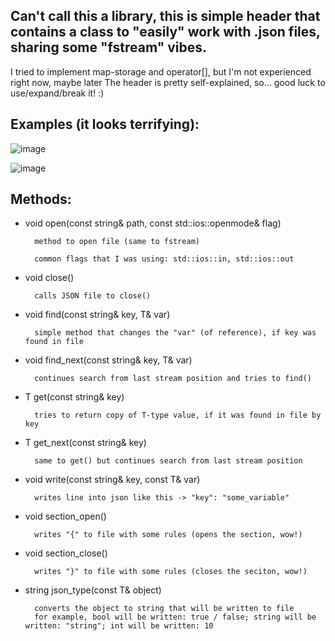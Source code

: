 Can't call this a library, this is simple header that contains a class to "easily" work with .json files, sharing some "fstream" vibes.
-

I tried to implement map-storage and operator[], but I'm not experienced right now, maybe later
The header is pretty self-explained, so... good luck to use/expand/break it! :)

Examples (it looks terrifying):
-

![image](https://github.com/JXRKxff/json/assets/150625469/9afdf9f5-23f7-48ac-8c70-d9889f4a1bfb)


![image](https://github.com/JXRKxff/json/assets/150625469/602559ef-7393-425b-8345-8a9550c16a6b)


Methods:
-

- void open(const string& path, const std::ios::openmode& flag)

        method to open file (same to fstream)

        common flags that I was using: std::ios::in, std::ios::out

- void close()

        calls JSON file to close()

- void find(const string& key, T& var)

        simple method that changes the "var" (of reference), if key was found in file

- void find_next(const string& key, T& var)
  
        continues search from last stream position and tries to find()

- T get<T>(const string& key)

        tries to return copy of T-type value, if it was found in file by key

- T get_next<T>(const string& key)

        same to get() but continues search from last stream position

- void write(const string& key, const T& var)

        writes line into json like this -> "key": "some_variable"

- void section_open()
  
        writes "{" to file with some rules (opens the section, wow!)

- void section_close()

        writes "}" to file with some rules (closes the seciton, wow!)

- string json_type(const T& object)
  
        converts the object to string that will be written to file
        for example, bool will be written: true / false; string will be written: "string"; int will be written: 10
